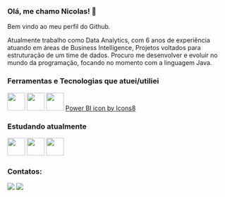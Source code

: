 ### Olá, me chamo Nicolas! 👋

Bem vindo ao meu perfil do Github.

Atualmente trabalho como Data Analytics, com 6 anos de experiência atuando em áreas de Business Intelligence, Projetos voltados para estruturação de um time de dados.
Procuro me desenvolver e evoluir no mundo da programação, focando no momento com a linguagem Java.

### Ferramentas e Tecnologias que atuei/utiliei

<img src="https://cdn.jsdelivr.net/gh/devicons/devicon/icons/git/git-original.svg" width="40" height="40"/> <img src="https://cdn.jsdelivr.net/gh/devicons/devicon/icons/python/python-original.svg" width="40" height="40"/> <img src="https://cdn.jsdelivr.net/gh/devicons/devicon/icons/mysql/mysql-original-wordmark.svg" width="40" height="40"/> <a href="https://icons8.com/icon/qYfwpsRXEcpc/power-bi">Power BI icon by Icons8</a>




### Estudando atualmente

<img src="https://cdn.jsdelivr.net/gh/devicons/devicon/icons/java/java-original-wordmark.svg" width="40" height="40" /> <img src="https://cdn.jsdelivr.net/gh/devicons/devicon/icons/spring/spring-original-wordmark.svg" width="40" height="40"/> <img src="https://cdn.jsdelivr.net/gh/devicons/devicon/icons/linux/linux-original.svg" width="40" height="40"/>





### Contatos:

<div>
<a href = "mailto:nicocavalcanti@gmail.com"><img src="https://img.shields.io/badge/Gmail-D14836?style=for-the-badge&logo=gmail&logoColor=white" target="_blank"></a>
<a href="https://www.linkedin.com/in/nicolas-cavalcanti/" target="_blank"><img src="https://img.shields.io/badge/-LinkedIn-%230077B5?style=for-the-badge&logo=linkedin&logoColor=white" target="_blank"></a>   
</div>



